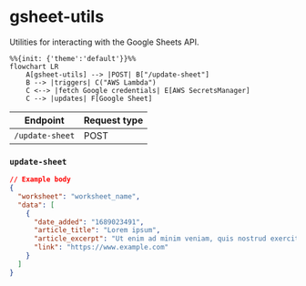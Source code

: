 # gsheet-utils

Utilities for interacting with the Google Sheets API.

```mermaid
%%{init: {'theme':'default'}}%%
flowchart LR
    A[gsheet-utils] --> |POST| B["/update-sheet"]
    B --> |triggers| C("AWS Lambda")
    C <--> |fetch Google credentials| E[AWS SecretsManager]
    C --> |updates| F[Google Sheet]
```

| Endpoint        | Request type |
| --------------- | ------------ |
| `/update-sheet` | POST         |

### `update-sheet`

```json
// Example body
{
  "worksheet": "worksheet_name",
  "data": [
    {
      "date_added": "1689023491",
      "article_title": "Lorem ipsum",
      "article_excerpt": "Ut enim ad minim veniam, quis nostrud exercitation...",
      "link": "https://www.example.com"
    }
  ]
}
```
